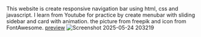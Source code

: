 This website is create responsive navigation bar using html, css and javascript. I learn from Youtube for practice by create menubar with sliding sidebar and card with animation.
the picture from freepik and icon from FontAwesome.
<a href="https://nuttida850.github.io/navbar_and_card/">preview</a> 
![Screenshot 2025-05-24 203219](https://github.com/user-attachments/assets/1e87babc-8168-4132-9865-6d70a90ac88a)

